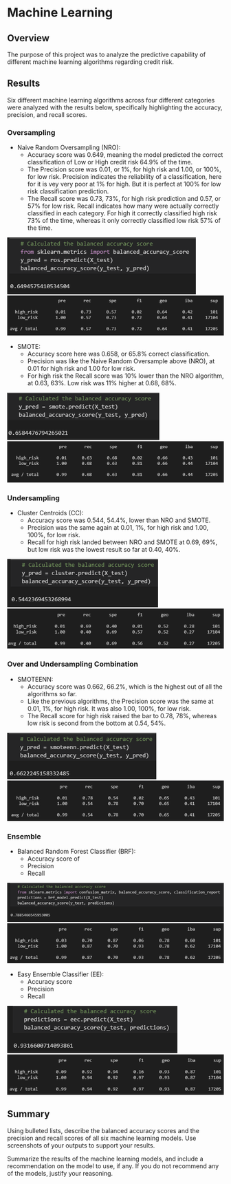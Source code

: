 # Machine Learning

## Overview
The purpose of this project was to analyze the predictive capability of different machine learning algorithms regarding credit risk.

## Results
Six different machine learning algorithms across four different categories were analyzed with the results below, specifically highlighting the accuracy, precision, and recall scores.

### Oversampling
- Naive Random Oversampling (NRO):
  - Accuracy score was 0.649, meaning the model predicted the correct classification of Low or High credit risk 64.9% of the time.
  - The Precision score was 0.01, or 1%, for high risk and 1.00, or 100%, for low risk. Precision indicates the reliability of a classification, here for it is vey very poor at 1% for high. But it is perfect at 100% for low risk classification prediction.
  - The Recall score was 0.73, 73%, for high risk prediction and 0.57, or 57% for low risk. Recall indicates how many were actually correctly classified in each category. For high it correctly classified high risk 73% of the time, whereas it only correctly classified low risk 57% of the time.

![Naive Random Accuracy Score](https://raw.githubusercontent.com/jdwrhodes/Credit_Risk_Analysis/main/Module-17-Challenge/resources/naive_random_acc_score.png 'Naive Random Accuracy Score')
![Naive Random Oversampling](https://raw.githubusercontent.com/jdwrhodes/Credit_Risk_Analysis/main/Module-17-Challenge/resources/naive_random_report.png 'Naive Random Oversampling')
- SMOTE: 
  - Accuracy score here was 0.658, or 65.8% correct classification.
  - Precision was like the Naive Random Oversample above (NRO), at 0.01 for high risk and 1.00 for low risk.
  - For high risk the Recall score was 10% lower than the NRO algorithm, at 0.63, 63%. Low risk was 11% higher at 0.68, 68%.

![SMOTE Accuracy Score](https://raw.githubusercontent.com/jdwrhodes/Credit_Risk_Analysis/main/Module-17-Challenge/resources/smote_acc_score.png 'SMOTE Accuracy Score')
![SMOTE](https://raw.githubusercontent.com/jdwrhodes/Credit_Risk_Analysis/main/Module-17-Challenge/resources/smote_report.png 'SMOTE')

### Undersampling
- Cluster Centroids (CC): 
  - Accuracy score was 0.544, 54.4%, lower than NRO and SMOTE.
  - Precision was the same again at 0.01, 1%, for high risk and 1.00, 100%, for low risk.
  - Recall for high risk landed between NRO and SMOTE at 0.69, 69%, but low risk was the lowest result so far at 0.40, 40%.

![Cluster Centroids Accuracy Score](https://raw.githubusercontent.com/jdwrhodes/Credit_Risk_Analysis/main/Module-17-Challenge/resources/cluster_centroid_acc_score.png 'Cluster Accuracy Score')
![Cluster Centroids](https://raw.githubusercontent.com/jdwrhodes/Credit_Risk_Analysis/main/Module-17-Challenge/resources/cluster_centroid_report.png 'Cluster Centroids')

### Over and Undersampling Combination
- SMOTEENN: 
  - Accuracy score was 0.662, 66.2%, which is the highest out of all the algorithms so far.
  - Like the previous algorithms, the Precision score was the same at 0.01, 1%, for high risk. It was also 1.00, 100%, for low risk.
  - The Recall score for high risk raised the bar to 0.78, 78%, whereas low risk is second from the bottom at 0.54, 54%.

![SMOTEENN Accuracy Score](https://raw.githubusercontent.com/jdwrhodes/Credit_Risk_Analysis/main/Module-17-Challenge/resources/smoteenn_acc_score.png 'SMOTEENN Acurracy Score')
![SMOTEENN](https://raw.githubusercontent.com/jdwrhodes/Credit_Risk_Analysis/main/Module-17-Challenge/resources/smoteenn_report.png 'SMOTEENN')

### Ensemble
- Balanced Random Forest Classifier (BRF): 
  - Accuracy score of 
  - Precision
  - Recall

![Balanced Random Forest Classifier Accuracy Score](https://raw.githubusercontent.com/jdwrhodes/Credit_Risk_Analysis/main/Module-17-Challenge/resources/balanced_rf_acc_score.png 'Balanced Random Forest Classifier Accuracy Score')
![Balanced Random Forest Classifier](https://raw.githubusercontent.com/jdwrhodes/Credit_Risk_Analysis/main/Module-17-Challenge/resources/balanced_rf_report.png 'Balanced Random Forest Classifier')

- Easy Ensemble Classifier (EE): 
  - Accuracy score
  - Precision
  - Recall

![Easy Ensemble Accuracy Score](https://raw.githubusercontent.com/jdwrhodes/Credit_Risk_Analysis/main/Module-17-Challenge/resources/easy_ensemble_acc_score.png 'Easy Ensemble Accuracy Score')
![Easy Ensemble Classifier](https://raw.githubusercontent.com/jdwrhodes/Credit_Risk_Analysis/main/Module-17-Challenge/resources/easy_ensemble_report.png 'Easy Ensemble Classifier')

## Summary


Using bulleted lists, describe the balanced accuracy scores and the precision and recall scores of all six machine learning models. Use screenshots of your outputs to support your results.

Summarize the results of the machine learning models, and include a recommendation on the model to use, if any. If you do not recommend any of the models, justify your reasoning.
